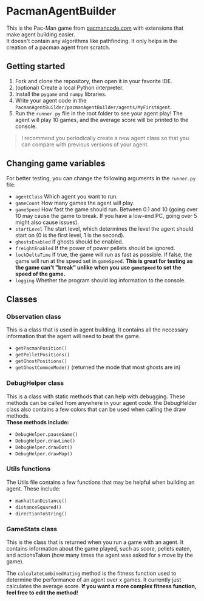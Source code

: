 # PacmanAgentBuilder
This is the Pac-Man game from [pacmancode.com](https://pacmancode.com/) with extensions that make agent building easier. \
It doesn't contain any algorithms like pathfinding. It only helps in the creation of a pacman agent from scratch.

## Getting started
1. Fork and clone the repository, then open it in your favorite IDE.
2. (optional) Create a local Python interpreter.
3. Install the `pygame` and `numpy` libraries.
5. Write your agent code in the `PacmanAgentBuilder/pacmanAgentBuilder/agents/MyFirstAgent`.
6. Run the `runner.py` file in the root folder to see your agent play! The agent will play 10 games, and the average score will be printed to the console.

> I recommend you periodically create a new agent class so that you can compare with previous versions of your agent.

## Changing game variables
For better testing, you can change the following arguments in the `runner.py` file:
- `agentClass` Which agent you want to run.
- `gameCount` How many games the agent will play.
- `gameSpeed` How fast the game should run. Between 0.1 and 10 (going over 10 may cause the game to break. If you have a low-end PC, going over 5 might also cause issues).
- `startLevel` The start level, which determines the level the agent should start on (0 is the first level, 1 is the second).
- `ghostsEnabled` If ghosts should be enabled.
- `freightEnabled` If the power of power pellets should be ignored.
- `lockDeltaTime` If true, the game will run as fast as possible. If false, the game will run at the speed set in `gameSpeed`. **This is great for testing as the game can't "break" unlike when you use `gameSpeed` to set the speed of the game.**
- `logging` Whether the program should log information to the console.

## Classes
### Observation class
This is a class that is used in agent building.
It contains all the necessary information that the agent will need to beat the game.
- `getPacmanPosition()`
- `getPelletPositions()`
- `getGhostPositions()`
- `getGhostCommonMode()` (returned the mode that most ghosts are in)

### DebugHelper class
This is a class with static methods that can help with debugging. These methods can be called from anywhere in your agent code. the DebugHelder class also contains a few colors that can be used when calling the draw methods. \
**These methods include:**
- `DebugHelper.pauseGame()`
- `DebugHelper.drawLine()`
- `DebugHelper.drawDot()`
- `DebugHelper.drawMap()`

### Utils functions
The Utils file contains a few functions that may be helpful when building an agent. These include:
- `manhattanDistance()`
- `distanceSquared()`
- `directionToString()`

### GameStats class
This is the class that is returned when you run a game with an agent. It contains information about the game played, such as score, pellets eaten, and actionsTaken (how many times the agent was asked for a move by the game).

The `calculateCombinedRating` method is the fitness function used to determine the performance of an agent over x games. It currently just calculates the average score. **If you want a more complex fitness function, feel free to edit the method!**
